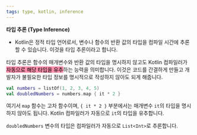 ```yaml
---
tags: type, kotlin, inference
---
```


**타입 추론 (Type Inference)**
- Kotlin은 정적 타입 언어로서, 변수나 함수의 반환 값의 타입을 컴파일 시간에 추론할 수 있습니다. 이것을 타입 추론이라고 합니다.

타입 추론은 함수의 매개변수와 반환 값의 타입을 명시하지 않고도 Kotlin 컴파일러가 <mark style="background: #FF5582A6;">자동으로 해당 타입을 유추</mark>하는 능력을 의미합니다. 
이것은 코드를 간결하게 만들고 개발자가 불필요한 타입 정보를 명시적으로 작성하지 않아도 되게 해줍니다.

```kotlin
val numbers = listOf(1, 2, 3, 4, 5)
val doubledNumbers = numbers.map { it * 2 }
```
여기서 `map` 함수는 고차 함수이며, `{ it * 2 }` 부분에서는 매개변수 `it`의 타입을 명시하지 않아도 됩니다. Kotlin 컴파일러가 자동으로 `it`의 타입을 유추합니다.

`doubledNumbers` 변수의 타입은 컴파일러가 자동으로 `List<Int>`로 추론합니다.